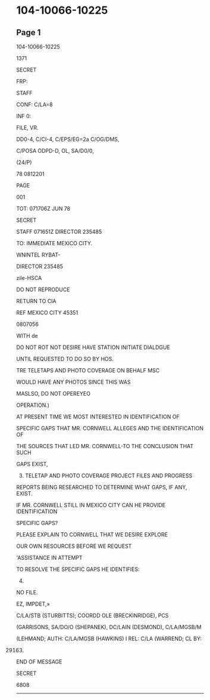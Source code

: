 # 104-10066-10225

## Page 1

104-10066-10225

1371

SECRET

FRP:

STAFF

CONF: C/LA=8

INF 0:

FILE, VR.

DD0-4, C/CI-4, C/EPS/EG=2a C/OG/DMS,

C/POSA ODPD-D, OL, SA/D0/0,

(24/P)

78 0812201

PAGE

001

TOT: 071706Z JUN 78

SECRET

STAFF 071651Z DIRECTOR 235485

TO: IMMEDIATE MEXICO CITY.

WNINTEL RYBAT-

DIRECTOR 235485

zile-HSCA

DO NOT REPRODUCE

RETURN TO CIA

REF MEXICO CITY 45351

0807056

WITH de

DO NOT ROT NOT DESIRE HAVE STATION INITIATE DIALDGUE

UNTIL REQUESTED TO DO SO BY HOS.

TRE TELETAPS AND PHOTO COVERAGE ON BEHALF MSC

WOULD HAVE ANY PHOTOS SINCE THIS WAS

MASLSO, DO NOT OPEREYEO

OPERATION.)

AT PRESENT TIME WE MOST INTERESTED IN IDENTIFICATION OF

SPECIFIC GAPS THAT MR. CORNWELL ALLEGES AND THE IDENTIFICATION OF

THE SOURCES THAT LED MR. CORNWELL-TO THE CONCLUSION THAT SUCH

GAPS EXIST,

3. TELETAP AND PHOTO COVERAGE PROJECT FILES AND PROGRESS

REPORTS BEING RESEARCHED TO DETERMINE WHAT GAPS, IF ANY, EXIST.

IF MR. CORNWELL STILL IN MEXICO CITY CAN HE PROVIDE IDENTIFICATION

SPECIFIC GAPS?

PLEASE EXPLAIN TO CORNWELL THAT WE DESIRE EXPLORE

OUR OWN RESOURCES BEFORE WE REQUEST

'ASSISTANCE IN ATTEMPT

TO RESOLVE THE SPECIFIC GAPS HE IDENTIFIES:

4.

NO FILE.

EZ, IMPDET,»

C/LA/STB (STURBITTS); COORDD OLE (BRECKINRIDGE), PCS

(GARRISONS, SA/DO/O (SHEPANEK), DC/LAIN (DESMOND), C/LA/MGSB/M

(LEHMAND; AUTH: C/LA/MGSB (HAWKINS) I REL: C/LA (WARREND; CL BY:

029163.

END OF MESSAGE

SECRET

6808

---

